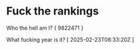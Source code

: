 # Fuck the rankings

Who the hell am I?
{ 9822471 }

What fucking year is it?
[ 2025-02-23T08:33:20Z ]
